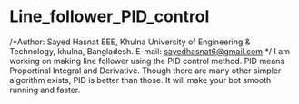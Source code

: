# Line_follower_PID_control
/*Author:  Sayed Hasnat
          EEE, Khulna University of Engineering & Technology, khulna, Bangladesh.
          E-mail: sayedhasnat6@gmail.com
      */
I am working on making line follower using the PID  control method.
PID means Proportinal Integral and Derivative. Though there are many other simpler algorithm exists, PID is better than those. It will make your bot smooth running and faster.
